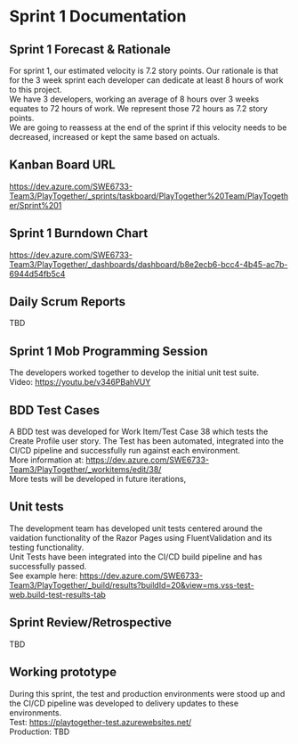# Sprint 1 Documentation

## Sprint 1 Forecast & Rationale
For sprint 1, our estimated velocity is 7.2 story points. Our rationale is that for the 3 week sprint each developer can dedicate at least 8 hours of work to this project.  
We have 3 developers, working an average of 8 hours over 3 weeks equates to 72 hours of work. We represent those 72 hours as 7.2 story points.  
We are going to reassess at the end of the sprint if this velocity needs to be decreased, increased or kept the same based on actuals.

## Kanban Board URL
https://dev.azure.com/SWE6733-Team3/PlayTogether/_sprints/taskboard/PlayTogether%20Team/PlayTogether/Sprint%201

## Sprint 1 Burndown Chart
https://dev.azure.com/SWE6733-Team3/PlayTogether/_dashboards/dashboard/b8e2ecb6-bcc4-4b45-ac7b-6944d54fb5c4

## Daily Scrum Reports
TBD

## Sprint 1 Mob Programming Session
The developers worked together to develop the initial unit test suite.  
Video: https://youtu.be/v346PBahVUY

## BDD Test Cases
A BDD test was developed for Work Item/Test Case 38 which tests the Create Profile user story. The Test has been automated, integrated into the CI/CD pipeline and successfully run against each environment.  
More information at: https://dev.azure.com/SWE6733-Team3/PlayTogether/_workitems/edit/38/  
More tests will be developed in future iterations,

## Unit tests
The development team has developed unit tests centered around the vaidation functionality of the Razor Pages using FluentValidation and its testing functionality.  
Unit Tests have been integrated into the CI/CD build pipeline and has successfully passed.  
See example here: https://dev.azure.com/SWE6733-Team3/PlayTogether/_build/results?buildId=20&view=ms.vss-test-web.build-test-results-tab

## Sprint Review/Retrospective
TBD

## Working prototype
During this sprint, the test and production environments were stood up and the CI/CD pipeline was developed to delivery updates to these environments.  
Test: https://playtogether-test.azurewebsites.net/  
Production: TBD
